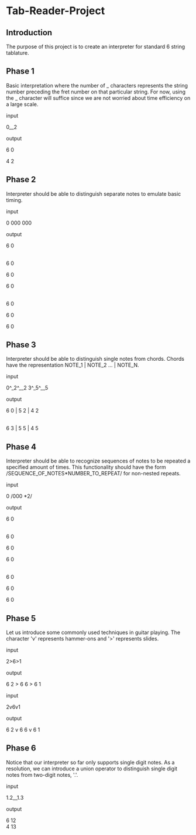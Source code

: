 # Tab-Reader-Project

## Introduction
The purpose of this project is to create an interpreter for standard 6 string tablature.

## Phase 1
Basic interpretation where the number of _ characters represents the
string number preceding the fret number on that particular string. For
now, using the _ character will suffice since we are not worried about
time efficiency on a large scale.

input 

0__2 

output

6 0

4 2

## Phase 2
Interpreter should be able to distinguish separate notes to emulate
basic timing.

input

0 000 000

output

6 0
<br /><br />

6 0

6 0

6 0
<br /><br />


6 0

6 0

6 0

## Phase 3
Interpreter should be able to distinguish single notes from chords.
Chords have the representation NOTE_1 | NOTE_2 ... | NOTE_N.

input

0^_2^__2 3^_5^__5

output

6 0 | 5 2 | 4 2
<br /><br />

6 3 | 5 5 | 4 5

## Phase 4
Interpreter should be able to recognize sequences of notes to be
repeated a specified amount of times. This functionality should have
the form /SEQUENCE_OF_NOTES*NUMBER_TO_REPEAT/ for non-nested repeats.

input

0 /000 *2/

output

6 0
<br /><br />

6 0

6 0

6 0
<br /><br />


6 0

6 0

6 0

## Phase 5
Let us introduce some commonly used techniques in guitar playing. The
character 'v' represents hammer-ons and '>' represents slides.

input

2>6>1

output

6 2 > 6 6 > 6 1

input

2v6v1

output

6 2 v 6 6 v 6 1

## Phase 6 
Notice that our interpreter so far only supports single digit notes.
As a resolution, we can introduce a union operator to distinguish single
digit notes from two-digit notes, '.'.

input

1.2__1.3

output

6 12 <br />
4 13
